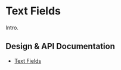 <!--docs:
title: "Text Fields"
layout: detail
section: components
iconId: text_field
path: /catalog/text-fields/
-->

# Text Fields

Intro.

## Design & API Documentation

<ul class="icon-list">
  <li class="icon-list-item icon-list-item--spec">
    <a href="https://material.io/guidelines/components/text-fields.html">Text Fields</a>
  </li>
</ul>
